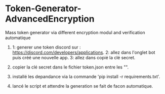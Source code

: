 # Token-Generator-AdvancedEncryption
Mass token generator via different encryption modul and verification automatique

1) 1: generer une token discord sur : https://discord.com/developers/applications.
   2: allez dans l'onglet bot puis créé une nouvelle app.
   3: allez dans copié la clé secret.
  
2) copier la clé secret dans le fichier token.json entre les "".

3) installé les depandance via la commande 'pip install -r requirements.txt'.

4) lancé le script et attendre la generation se fait de facon automatique.
